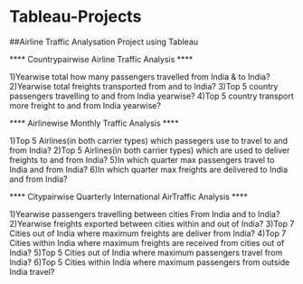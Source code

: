 # Tableau-Projects

##Airline Traffic Analysation Project using Tableau

**** Countrypairwise Airline Traffic Analysis ****

1)Yearwise total how many passengers travelled from India & to India?
2)Yearwise total  freights transported from and to India?
3)Top 5 country passengers travelling to and from India yearwise?
4)Top 5 country transport more freight to and from India yearwise?


**** Airlinewise Monthly Traffic Analysis ****

1)Top 5 Airlines(in both carrier types) which passegers use to travel to and from India?
2)Top 5 Airlines(in both carrier types) which are used to deliver freights to and from India?
5)In which quarter max passengers travel to India and from India?
6)In which quarter max freights are delivered to India and from India?


**** Citypairwise Quarterly International AirTraffic Analysis ****

1)Yearwise passengers travelling between cities From India and to India?
2)Yearwise freights exported between cities within and out of India?
3)Top 7 Cities out of India where maximum freights are deliver from India?
4)Top 7 Cities within India where maximum freights are received from cities out of India?
5)Top 5 Cities out of India where maximum passengers travel from India?
6)Top 5 Cities within India where maximum passengers from outside India travel?


